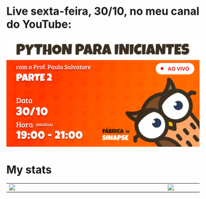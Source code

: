 # Live sexta-feira, 30/10, no meu canal do YouTube:

<a href="https://www.youtube.com/channel/UCbWFEr7zsKJ92Psrfam7W8Q/" target="_blank">
	<img src="Python_Parte2_Modelo2.png"/>
</a>

# My stats

<center>
	<table>
		<tr>
			<td>
				<img width="400px" align="left" src="https://github-readme-stats.vercel.app/api/top-langs/?username=paulosalvatore&hide=html&layout=compact&theme=buefy"/>
			</td>
			<td>
				<img width="490px" align="left" src="https://github-readme-stats.vercel.app/api?username=paulosalvatore&theme=buefy"/>
			</td>
		</tr>
	</table>
</center>
